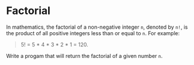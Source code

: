 Factorial
=========

In mathematics, the factorial of a non-negative integer `n`, denoted by `n!`, is the product of all positive integers less
than or equal to `n`. For example:

> 5! = 5 * 4 * 3 * 2 * 1 = 120.

Write a progam that will return the factorial of a given number `n`.
